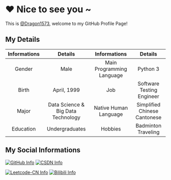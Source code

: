# :heart: Nice to see you ~ </h1>

This is [@Dragon1573](https://github.com/Dragon1573), welcome to my GitHub Profile Page!

## My Details

|       Informations        |               Details               |       Informations        |               Details               |
|:-------------------------:|:-----------------------------------:|:-------------------------:|:-----------------------------------:|
|          Gender           |                Male                 | Main Programming Language |              Python 3               |
|           Birth           |             April, 1999             |            Job            |      Software Testing Engineer      |
|           Major           | Data Science & Big Data Technology  |   Native Human Language   |  Simplified Chinese<br />Cantonese  |
|         Education         |           Undergraduates            |          Hobbies          |      Badminton<br />Traveling       |

## My Social Informations

[![GitHub Info](https://stats.justsong.cn/api/github?username=Dragon1573&theme=dark)](https://github.com/Dragon1573)
[![CSDN Info](https://stats.justsong.cn/api/csdn?id=u011367208&theme=dark)](https://blog.csdn.net/u011367208)

[![Leetcode-CN Info](https://stats.justsong.cn/api/leetcode/?username=Dragon1573&cn=true&theme=dark)](https://leetcode-cn.com/u/dragon1573/)
[![Bilibili Info](https://stats.justsong.cn/api/bilibili/?id=289561900&theme=dark)](https://space.bilibili.com/289561900)

